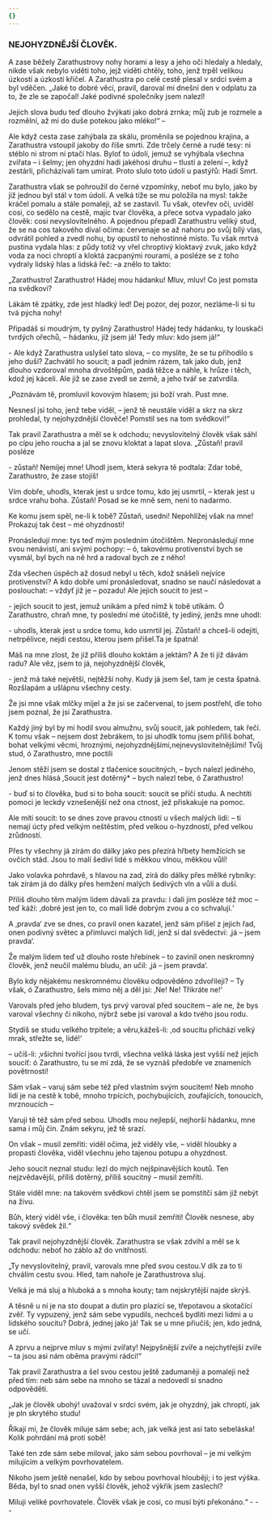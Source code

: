 ```yaml
---
{}
---
```


### NEJOHYZDNĚJŠÍ ČLOVĚK.

A zase běžely Zarathustrovy nohy horami a lesy a jeho oči hledaly a hledaly, nikde však nebylo viděti toho, jejž viděti chtěly, toho, jenž trpěl velikou úzkostí a úzkostí křičel. A Zarathustra po celé cestě plesal v srdci svém a byl vděčen. „Jaké to dobré věci, pravil, daroval mi dnešní den v odplatu za to, že zle se započal! Jaké podivné společníky jsem nalezl! 

Jejich slova budu teď dlouho žvýkati jako dobrá zrnka; můj zub je rozmele a rozmělní, až mi do duše potekou jako mléko!“ – 

Ale když cesta zase zahýbala za skálu, proměnila se pojednou krajina, a Zarathustra vstoupil jakoby do říše smrti. Zde trčely černé a rudé tesy: ni stéblo ni strom ni ptačí hlas. Byloť to údolí, jemuž se vyhýbala všechna zvířata – i šelmy; jen ohyzdní hadi jakéhosi druhu – tlustí a zelení –, když zestárli, přicházívali tam umírat. Proto slulo toto údolí u pastýřů: Hadí Smrt. 

Zarathustra však se pohroužil do černé vzpomínky, neboť mu bylo, jako by již jednou byl stál v tom údolí. A velká tíže se mu položila na mysl: takže kráčel pomalu a stále pomaleji, až se zastavil. Tu však, otevřev oči, uviděl cosi, co sedělo na cestě, majíc tvar člověka, a přece sotva vypadalo jako člověk: cosi nevyslovitelného. A pojednou přepadl Zarathustru veliký stud, že se na cos takového díval očima: červenaje se až nahoru po svůj bílý vlas, odvrátil pohled a zvedl nohu, by opustil to nehostinné místo. Tu však mrtvá pustina vydala hlas: z půdy totiž vy vřel chroptivý kloktavý zvuk, jako když voda za noci chroptí a kloktá zacpanými rourami, a posléze se z toho vydraly lidský hlas a lidská řeč: –a znělo to takto: 

„Zarathustro! Zarathustro! Hádej mou hádanku! Mluv, mluv! Co jest pomsta na svědkovi? 

Lákám tě zpátky, zde jest hladký led! Dej pozor, dej pozor, nezláme-li si tu tvá pýcha nohy! 

Připadáš si moudrým, ty pyšný Zarathustro! Hádej tedy hádanku, ty louskači tvrdých ořechů, – hádanku, jíž jsem já! Tedy mluv: kdo jsem já!“

\- Ale když Zarathustra uslyšel tato slova, – co myslíte, že se tu přihodilo s jeho duší? Zachvátil ho soucit; a padl jedním rázem, tak jako dub, jenž dlouho vzdoroval mnoha drvoštěpům, padá těžce a náhle, k hrůze i těch, kdož jej káceli. Ale již se zase zvedl se země, a jeho tvář se zatvrdila.

„Poznávám tě, promluvil kovovým hlasem; jsi boží vrah. Pust mne. 

Nesnesl jsi toho, jenž tebe viděl, – jenž tě neustále viděl a skrz na skrz prohledal, ty nejohyzdnější člověče! Pomstil ses na tom svědkovi!“

Tak pravil Zarathustra a měl se k odchodu; nevyslovitelný člověk však sáhl po cípu jeho roucha a jal se znovu kloktat a lapat slova. „Zůstaň! pravil posléze

\- zůstaň! Nemíjej mne! Uhodl jsem, která sekyra tě podtala: Zdar tobě, Zarathustro, že zase stojíš!

Vím dobře, uhodls, kterak jest u srdce tomu, kdo jej usmrtil, – kterak jest u srdce vrahu boha. Zůstaň! Posad se ke mně sem, není to nadarmo.

Ke komu jsem spěl, ne-li k tobě? Zůstaň, usedni! Nepohlížej však na mne! Prokazuj tak čest – mé ohyzdnosti!

Pronásledují mne: tys teď mým posledním útočištěm. Nepronásledují mne svou nenávistí, ani svými pochopy: – ó, takovému protivenství bych se vysmál, byl bych na ně hrd a radoval bych ze z něho!

Zda všechen úspěch až dosud nebyl u těch, kdož snášeli nejvíce protivenství? A kdo dobře umí pronásledovat, snadno se naučí následovat a poslouchat: – vždyť již je – pozadu! Ale jejich soucit to jest –

\- jejich soucit to jest, jemuž unikám a před nímž k tobě utíkám. Ó Zarathustro, chraň mne, ty poslední mé útočiště, ty jediný, jenžs mne uhodl:

\- uhodls, kterak jest u srdce tomu, kdo usmrtil jej. Zůstaň! a chceš-li odejiti, netrpělivce, nejdi cestou, kterou jsem přišel.Ta je špatná!

Máš na mne zlost, že již příliš dlouho koktám a jektám? A že ti již dávám radu? Ale věz, jsem to já, nejohyzdnější člověk,

\- jenž má také největší, nejtěžší nohy. Kudy já jsem šel, tam je cesta špatná. Rozšlapám a ušlápnu všechny cesty.

Že jsi mne však mlčky míjel a že jsi se začervenal, to jsem postřehl, dle toho jsem poznal, že jsi Zarathustra.

Každý jiný byl by mi hodil svou almužnu, svůj soucit, jak pohledem, tak řečí. K tomu však – nejsem dost žebrákem, to jsi uhodlk tomu jsem příliš bohat, bohat velkými věcmi, hroznými, nejohyzdnějšími,nejnevyslovitelnějšími! Tvůj stud, ó Zarathustro, mne poctili

Jenom stěží jsem se dostal z tlačenice soucitných, – bych nalezl jediného, jenž dnes hlásá ‚Soucit jest dotěrný\* – bych nalezl tebe, ó Zarathustro!

\- buď si to člověka, bud si to boha soucit: soucit se příčí studu. A nechtíti pomoci je leckdy vznešenější než ona ctnost, jež přiskakuje na pomoc.

Ale míti soucit: to se dnes zove pravou ctností u všech malých lidí: – ti nemají úcty před velkým neštěstím, před velkou o-hyzdností, před velkou zrůdností.

Přes ty všechny já zírám do dálky jako pes přezírá hřbety hemžících se ovčích stád. Jsou to malí šediví lidé s měkkou vlnou, měkkou vůlí!

Jako volavka pohrdavě, s hlavou na zad, zírá do dálky přes mělké rybníky: tak zírám já do dálky přes hemžení malých šedivých vln a vůlí a duší.

Příliš dlouho těm malým lidem dávali za pravdu: i dali jim posléze též moc –teď káží: ‚dobré jest jen to, co malí lidé dobrým zvou a co schvalují.‘

A ‚pravda‘ zve se dnes, co pravil onen kazatel, jenž sám přišel z jejich řad, onen podivný světec a přímluvci malých lidí, jenž si dal svědectví: ‚já – jsem pravda‘.

Že malým lidem teď už dlouho roste hřebínek – to zavinil onen neskromný člověk, jenž neučil malému bludu, an učil: ‚já – jsem pravda‘.

Bylo kdy nějakému neskromnému člověku odpověděno zdvořileji? – Ty však, ó Zarathustro, šels mimo něj a děl jsi: ‚Ne! Ne! Třikráte ne!‘

Varovals před jeho bludem, tys prvý varoval před soucitem – ale ne, že bys varoval všechny či nikoho, nýbrž sebe jsi varoval a kdo tvého jsou rodu.

Stydíš se studu velkého trpitele; a věru,kážeš-li: ‚od soucitu přichází velký mrak, střežte se, lidé!‘

– učíš-li: ‚všichni tvořící jsou tvrdi, všechna veliká láska jest vyšší než jejich souciť: ó Zarathustro, tu se mi zdá, že se vyznáš předobře ve znameních povětrnosti!

Sám však – varuj sám sebe též před vlastním svým soucitem! Neb mnoho lidí je na cestě k tobě, mnoho trpících, pochybujících, zoufajících, tonoucích, mrznoucích –

Varuji tě též sám před sebou. Uhodls mou nejlepší, nejhorší hádanku, mne sama i můj čin. Znám sekyru, jež tě srazí.

On však – musil zemříti: viděl očima, jež viděly vše, – viděl hloubky a propasti člověka, viděl všechnu jeho tajenou potupu a ohyzdnost.

Jeho soucit neznal studu: lezl do mých nejšpinavějších koutů. Ten nejzvědavější, příliš dotěrný, příliš soucitný – musil zemříti. 

Stále viděl mne: na takovém svědkovi chtěl jsem se pomstítči sám již nebýt na živu. 

Bůh, který viděl vše, i člověka: ten bůh musil zemříti! Člověk nesnese, aby takový svědek žil.“ 

Tak pravil nejohyzdnější člověk. Zarathustra se však zdvihl a měl se k odchodu: neboť ho záblo až do vnitřností. 

„Ty nevyslovitelný, pravil, varovals mne před svou cestou.V dík za to ti chválím cestu svou. Hled, tam nahoře je Zarathustrova sluj. 

Velká je má sluj a hluboká a s mnoha kouty; tam nejskrytější najde skrýš.

A těsně u ní je na sto doupat a dutin pro plazící se, třepotavou a skotačící zvěř. Ty vypuzený, jenž sám sebe vypudils, nechceš bydliti mezi lidmi a u lidského soucitu? Dobrá, jednej jako já! Tak se u mne přiučíš; jen, kdo jedná, se učí.

A zprvu a nejprve mluv s mými zvířaty! Nejpyšnější zvíře a nejchytřejší zvíře – ta jsou asi nám oběma pravými rádci!“

Tak pravil Zarathustra a šel svou cestou ještě zadumaněji a pomaleji než před tím: neb sám sebe na mnoho se tázal a nedovedl si snadno odpověděti.

„Jak je člověk ubohý! uvažoval v srdci svém, jak je ohyzdný, jak chroptí, jak je pln skrytého studu!

Říkají mi, že člověk miluje sám sebe; ach, jak velká jest asi tato sebeláska! Kolik pohrdání má proti sobě!

Také ten zde sám sebe miloval, jako sám sebou povrhoval – je mi velkým milujícím a velkým povrhovatelem.

Nikoho jsem ještě nenašel, kdo by sebou povrhoval hlouběji; i to jest výška. Běda, byl to snad onen vyšší člověk, jehož výkřik jsem zaslechl?

Miluji veliké povrhovatele. Člověk však je cosi, co musí býti překonáno.“ - - -
